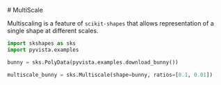 # MultiScale

Multiscaling is a feature of `scikit-shapes` that allows representation of a single shape at different scales.

```python
import skshapes as sks
import pyvista.examples

bunny = sks.PolyData(pyvista.examples.download_bunny())

multiscale_bunny = sks.Multiscale(shape=bunny, ratios=[0.1, 0.01])
```
